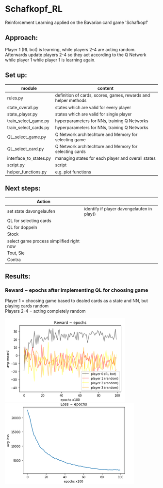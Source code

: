 # Schafkopf_RL
Reinforcement Learning applied on the Bavarian card game 'Schafkopf'

## Approach:
Player 1 (RL bot) is learning, while players 2-4 are acting random. Afterwards update players 2-4 so they act according to the Q Network while player 1 while player 1 is learning again.

## Set up:
| module                 | content                                                          | 
| ---------------------- |------------------------------------------------------------------|
| rules.py               | definition of cards, scores, games, rewards and helper methods   |
| state_overall.py       | states which are valid for every player                          |
| state_player.py        | states which are valid for single player                         |
| train_select_game.py   | hyperparameters for NNs, training Q Networks                     |
| train_select_cards.py  | hyperparameters for NNs, training Q Networks                     |
| QL_select_game.py      | Q Network architechture and Memory for selecting game            |
| QL_select_card.py      | Q Network architechture and Memory for selecting cards           |
| interface_to_states.py | managing states for each player and overall states               |
| script.py              | script                                                           |
| helper_functions.py    | e.g. plot functions                                              |

## Next steps:
| Action                                     |                                                |
| -------------------------------------------|------------------------------------------------|
| set state davongelaufen                    | identify if player davongelaufen in play()     |
| QL for selecting cards                     |                                                |
| QL for doppeln                             |                                                |
| Stock                                      |                                                |
| select game process simplified right now   |                                                |
| Tout, Sie                                  |                                                |
| Contra                                     |                                                |

## Results:
### Reward ~ epochs after implementing QL for choosing game
Player 1 = choosing game based to dealed cards as a state and NN, but playing cards random  
Players 2-4 = acting completely random 


![Reward ~ Epochs](plots/reward_epochs_select_game.PNG)
![Loss ~ Epochs](plots/loss_epochs_select_game.PNG)


